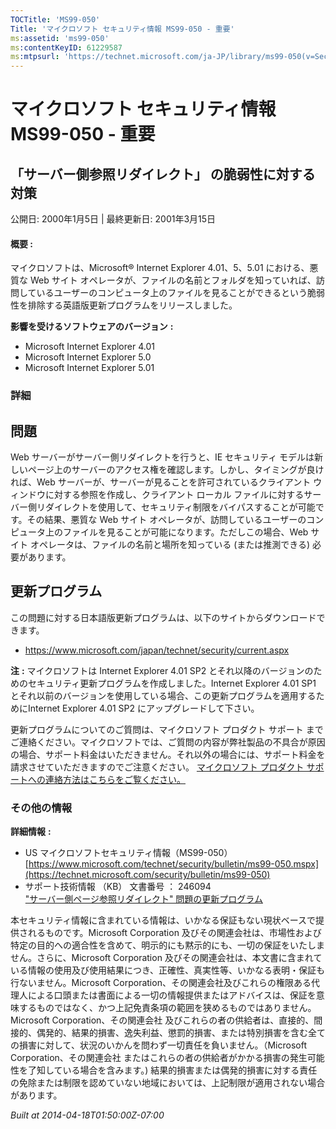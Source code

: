 ```yaml
---
TOCTitle: 'MS99-050'
Title: 'マイクロソフト セキュリティ情報 MS99-050 - 重要'
ms:assetid: 'ms99-050'
ms:contentKeyID: 61229587
ms:mtpsurl: 'https://technet.microsoft.com/ja-JP/library/ms99-050(v=Security.10)'
---
```


マイクロソフト セキュリティ情報 MS99-050 - 重要
===============================================

「サーバー側参照リダイレクト」 の脆弱性に対する対策
---------------------------------------------------

公開日: 2000年1月5日 | 最終更新日: 2001年3月15日

#### 概要 :

マイクロソフトは、Microsoft® Internet Explorer 4.01、5、5.01 における、悪質な Web サイト オペレータが、ファイルの名前とフォルダを知っていれば、訪問しているユーザーのコンピュータ上のファイルを見ることができるという脆弱性を排除する英語版更新プログラムをリリースしました。

**影響を受けるソフトウェアのバージョン** **:**

-   Microsoft Internet Explorer 4.01
-   Microsoft Internet Explorer 5.0
-   Microsoft Internet Explorer 5.01

### 詳細

問題
----

<span></span>
Web サーバーがサーバー側リダイレクトを行うと、IE セキュリティ モデルは新しいページ上のサーバーのアクセス権を確認します。しかし、タイミングが良ければ、Web サーバーが、サーバーが見ることを許可されているクライアント ウィンドウに対する参照を作成し、クライアント ローカル ファイルに対するサーバー側リダイレクトを使用して、セキュリティ制限をバイパスすることが可能です。その結果、悪質な Web サイト オペレータが、訪問しているユーザーのコンピュータ上のファイルを見ることが可能になります。ただしこの場合、Web サイト オペレータは、ファイルの名前と場所を知っている (または推測できる) 必要があります。

更新プログラム
--------------

<span></span>
この問題に対する日本語版更新プログラムは、以下のサイトからダウンロードできます。

-   <https://www.microsoft.com/japan/technet/security/current.aspx>

**注** **:**
マイクロソフトは Internet Explorer 4.01 SP2 とそれ以降のバージョンのためのセキュリティ更新プログラムを作成しました。Internet Explorer 4.01 SP1 とそれ以前のバージョンを使用している場合、この更新プログラムを適用するためにInternet Explorer 4.01 SP2 にアップグレードして下さい。

更新プログラムについてのご質問は、マイクロソフト プロダクト サポート までご連絡ください。マイクロソフトでは、ご質問の内容が弊社製品の不具合が原因の場合、サポート料金はいただきません。それ以外の場合には、サポート料金を請求させていただきますのでご注意ください。
[マイクロソフト プロダクト サポートへの連絡方法はこちらをご覧ください。](https://www.microsoft.com/japan/security/support/patchqa.mspx)

### その他の情報

**詳細情報** **:**

-   US マイクロソフトセキュリティ情報（MS99-050）  
    [https://www.microsoft.com/technet/security/bulletin/ms99-050.mspx](https://technet.microsoft.com/security/bulletin/ms99-050)
-   サポート技術情報 （KB） 文書番号 ： 246094  
    ["サーバー側ページ参照リダイレクト" 問題の更新プログラム](https://support.microsoft.com/kb/246094)

本セキュリティ情報に含まれている情報は、いかなる保証もない現状ベースで提供されるものです。Microsoft Corporation 及びその関連会社は、市場性および特定の目的への適合性を含めて、明示的にも黙示的にも、一切の保証をいたしません。さらに、Microsoft Corporation 及びその関連会社は、本文書に含まれている情報の使用及び使用結果につき、正確性、真実性等、いかなる表明・保証も行ないません。Microsoft Corporation、その関連会社及びこれらの権限ある代理人による口頭または書面による一切の情報提供またはアドバイスは、保証を意味するものではなく、かつ上記免責条項の範囲を狭めるものではありません。Microsoft Corporation、その関連会社 及びこれらの者の供給者は、直接的、間接的、偶発的、結果的損害、逸失利益、懲罰的損害、または特別損害を含む全ての損害に対して、状況のいかんを問わず一切責任を負いません。（Microsoft Corporation、その関連会社 またはこれらの者の供給者がかかる損害の発生可能性を了知している場合を含みます。) 結果的損害または偶発的損害に対する責任の免除または制限を認めていない地域においては、上記制限が適用されない場合があります。

*Built at 2014-04-18T01:50:00Z-07:00*
